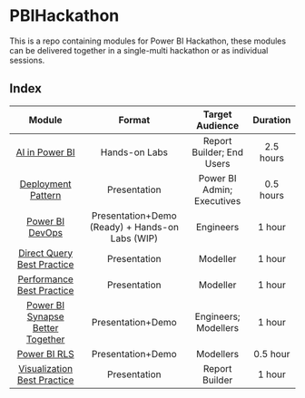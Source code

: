 # PBIHackathon
This is a repo containing modules for Power BI Hackathon, these modules can be delivered together in a single-multi hackathon or as individual sessions. 


## Index
| Module | Format | Target Audience | Duration |
|:------------------------:|:-----------------------:|:-----------------------:|:-----------------------:|
| [AI in Power BI](https://github.com/lipinght/PBIHackathon/blob/main/AIinPowerBI/AILabs.md) | Hands-on Labs | Report Builder; End Users | 2.5 hours |
| [Deployment Pattern](https://github.com/lipinght/PBIHackathon/blob/main/DeploymentPattern/DeploymentPattern.md) | Presentation | Power BI Admin; Executives | 0.5 hours |
| [Power BI DevOps](https://github.com/lipinght/PBIHackathon/blob/main/DevOps/DevOps.md) | Presentation+Demo (Ready) + Hands-on Labs (WIP) | Engineers | 1 hour |
| [Direct Query Best Practice](https://github.com/lipinght/PBIHackathon/blob/main/DirectQueryBestPractice/DirectQuery.md) | Presentation | Modeller | 1 hour |
| [Performance Best Practice](https://github.com/lipinght/PBIHackathon/blob/main/PerformanceBestPractice/Performance.md) | Presentation | Modeller | 1 hour |
| [Power BI Synapse Better Together](https://github.com/lipinght/PBIHackathon/blob/main/PowerBISynapse/Synapse.md) | Presentation+Demo | Engineers; Modellers | 1 hour |
| [Power BI RLS](https://github.com/lipinght/PBIHackathon/blob/main/RLS/RLS.md) | Presentation+Demo | Modellers | 0.5 hour |
| [Visualization Best Practice](https://github.com/lipinght/PBIHackathon/blob/main/VisualizationBestPractice/Visualization.md) | Presentation | Report Builder | 1 hour |
